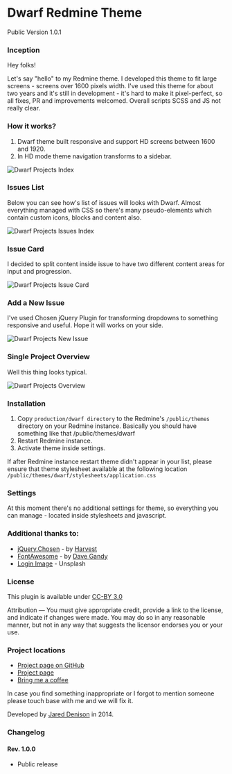 # Dwarf Redmine Theme
Public Version 1.0.1

### Inception
Hey folks!

Let's say "hello" to my Redmine theme. I developed this theme to fit large screens - screens over 1600 pixels width. I've used this theme for about two years and it's still in development - it's hard to make it pixel-perfect, so all fixes, PR and improvements welcomed. Overall scripts SCSS and JS not really clear.

### How it works?
1. Dwarf theme built responsive and support HD screens between 1600 and 1920.
2. In HD mode theme navigation transforms to a sidebar.

![Dwarf Projects Index](https://www.redmine.org/attachments/download/15177/dwarf-imac-small.png)

### Issues List
Below you can see how's list of issues will looks with Dwarf. Almost everything managed with CSS so there's many pseudo-elements which
contain custom icons, blocks and content also.

![Dwarf Projects Issues Index](https://www.redmine.org/attachments/download/15178/dwarf-theme-issues-view.png)

### Issue Card
I decided to split content inside issue to have two different content areas for input and progression.

![Dwarf Projects Issue Card](https://www.redmine.org/attachments/download/15179/dwarf-theme-issue-card.png)

### Add a New Issue
I've used Chosen jQuery Plugin for transforming dropdowns to something responsive and useful. Hope it will works on your side.

![Dwarf Projects New Issue](https://www.redmine.org/attachments/download/15180/dwarf-theme-new-issue.png)

### Single Project Overview
Well this thing looks typical.

![Dwarf Projects Overview](https://www.redmine.org/attachments/download/15181/dwarf-theme-project-view.png)

### Installation
1. Copy  ```production/dwarf directory``` to the Redmine's ```/public/themes``` directory on your Redmine instance. Basically you should have something like that /public/themes/dwarf
2. Restart Redmine instance.
3. Activate theme inside settings.

If after Redmine instance restart theme didn't appear in your list, please ensure that theme stylesheet available at the following location `/public/themes/dwarf/stylesheets/application.css`

### Settings
At this moment there's no additional settings for theme, so everything you can manage - located inside stylesheets and javascript.

### Additional thanks to:
* [jQuery.Chosen] - by [Harvest]
* [FontAwesome] - by [Dave Gandy]
* [Login Image] - Unsplash

### License
This plugin is available under [CC-BY 3.0]

Attribution — You must give appropriate credit, provide a link to the license, and indicate if changes were made. You may do so in any reasonable manner, but not in any way that suggests the licensor endorses you or your use.

### Project locations
* [Project page on GitHub]
* [Project page]
* [Bring me a coffee]

In case you find something inappropriate or I forgot to mention someone please touch base with me and we will fix it.

Developed by [Jared Denison] in 2014.

[Project page on GitHub]:https://github.com/themondays/redmine_worktime_log
[Project page]:http://themondays.ca/redmine/plugins/worktimelog/
[Bring me a coffee]:http://themondays.ca/coffee/
[Jared Denison]:http://themondays.ca
[project-manager]:https://github.com/websightdesigns/project-manager/blob/master/README.md
[websightdesigns]:https://github.com/websightdesigns/project-manager/blob/master/README.md
[jQuery.Chosen]:http://harvesthq.github.io/chosen/
[Harvest]:http://www.getharvest.com/
[Dave Gandy]:http://twitter.com/davegandy
[FontAwesome]:http://fontawesome.io
[Login Image]:http://unsplash.com
[CC-BY 3.0]:http://creativecommons.org/licenses/by/3.0/

### Changelog

#### Rev. 1.0.0
* Public release
